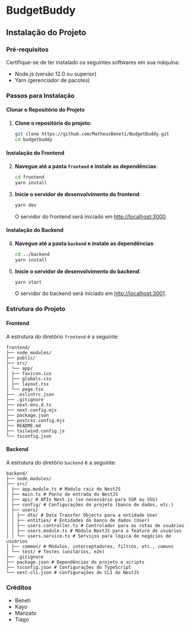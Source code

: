 # BudgetBuddy

## Instalação do Projeto

### Pré-requisitos

Certifique-se de ter instalado os seguintes softwares em sua máquina:

- Node.js (versão 12.0 ou superior)
- Yarn (gerenciador de pacotes)

### Passos para Instalação

#### Clonar o Repositório do Projeto

1. **Clone o repositório do projeto**:

    ```bash
    git clone https://github.com/MatheusBeneti/BudgetBuddy.git
    cd budgetbuddy
    ```

#### Instalação do Frontend

2. **Navegue até a pasta `frontend` e instale as dependências**:

    ```bash
    cd frontend
    yarn install
    ```

3. **Inicie o servidor de desenvolvimento do frontend**:

    ```bash
    yarn dev
    ```

    O servidor do frontend será iniciado em [http://localhost:3000](http://localhost:3000).

#### Instalação do Backend

4. **Navegue até a pasta `backend` e instale as dependências**:

    ```bash
    cd ../backend
    yarn install
    ```

5. **Inicie o servidor de desenvolvimento do backend**:

    ```bash
    yarn start
    ```

    O servidor do backend será iniciado em [http://localhost:3001](http://localhost:3001).

### Estrutura do Projeto

#### Frontend

A estrutura do diretório `frontend` é a seguinte:

```
frontend/
├── node_modules/
├── public/
├── src/
│ └── app/
│ ├── favicon.ico
│ ├── globals.css
│ ├── layout.tsx
│ └── page.tsx
├── .eslintrc.json
├── .gitignore
├── next-env.d.ts
├── next.config.mjs
├── package.json
├── postcss.config.mjs
├── README.md
├── tailwind.config.js
└── tsconfig.json
```

#### Backend

A estrutura do diretório `backend` é a seguinte:

```
backend/
├── node_modules/
├── src/
│ ├── app.module.ts # Módulo raiz do NestJS
│ ├── main.ts # Ponto de entrada do NestJS
│ ├── api/ # APIs Next.js (se necessário para SSR ou SSG)
│ ├── config/ # Configurações do projeto (banco de dados, etc.)
│ ├── users/
│ │ ├── dto/ # Data Transfer Objects para a entidade User
│ │ ├── entities/ # Entidades do banco de dados (User)
│ │ ├── users.controller.ts # Controlador para as rotas de usuários
│ │ ├── users.module.ts # Módulo NestJS para a feature de usuários
│ │ └── users.service.ts # Serviços para lógica de negócios de usuários
│ ├── common/ # Módulos, interceptadores, filtros, etc., comuns
│ └── test/ # Testes (unitários, e2e)
├── .gitignore
├── package.json # Dependências do projeto e scripts
├── tsconfig.json # Configurações do TypeScript
└── nest-cli.json # Configurações do CLI do NestJS
```


### Créditos

- Beneti
- Kayo
- Manzato
- Tiago
